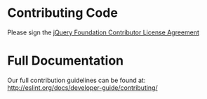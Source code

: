 # Contributing Code

Please sign the [jQuery Foundation Contributor License Agreement](https://contribute.jquery.org/CLA/)

# Full Documentation

Our full contribution guidelines can be found at:
<http://eslint.org/docs/developer-guide/contributing/>
